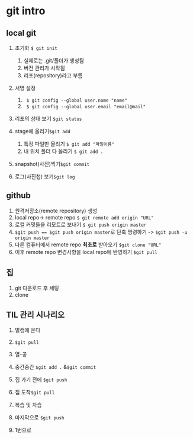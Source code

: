 # git intro

## local git

1. 초기화 `$ git init`

   1. 실제로는 .git/폴더가 생성됨
   2. 버전 관리가 시작됨
   3. 리포(repository)라고 부름

2. 서명 설정

   1. ` $ git config --global user.name "name"`
   2. ` $ git config --global user.email "email@mail"`

3. 리포의 상태 보기 `$git status`

4. stage에 올리기`$git add`

   1. 특정 파일만 올리기 `$ git add "파일이름"`
   2. 내 위치 폴더 다 올리기 `$ git add .`

5. snapshot(사진)찍기`$git commit`

6. 로그(사진첩) 보기`$git log`

   

## github

1. 원격저장소(remote repository) 생성
2. local repo-> remote repo `$ git remote add origin "URL"`
3. 로컬 커밋들을 리모트로 보내기 `$ git push origin master`
4. `$git push == $git push origin master`로 단축 명령하기 -> `$git push -u origin master`
5. 다른 컴퓨터에서 remote repo **최초로** 받아오기 `$git clone "URL"`
6. 이후 remote repo 변경사항을 local repo에 반영하기 `$git pull`



## 집

1. git 다운로드 후 세팅
2. clone



## TIL 관리 시나리오

1. 멀캠에 온다

2. `$git pull`

3. 열-공

4. 중간중간 `$git add .` &`$git commit`

5. 집 가기 전에 `$git push`

6. 집 도착`$git pull`

7. 복습 및 자습

8. 마지막으로 `$git push`

9. 1번으로

   